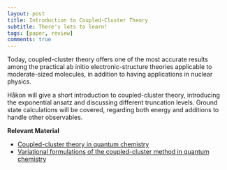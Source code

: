 ```yaml
---
layout: post
title: Introduction to Coupled-Cluster Theory
subtitle: There's lots to learn!
tags: [paper, review]
comments: true
---
```


Today, coupled-cluster theory offers one of the most accurate results among the practical ab initio electronic-structure theories applicable to moderate-sized molecules, in addition to having applications in nuclear physics.

Håkon will give a short introduction to coupled-cluster theory, introducing the exponential ansatz and discussing different truncation levels. Ground state calculations will be covered, regarding both energy and additions to handle other observables.

**Relevant Material**
- [Coupled-cluster theory in quantum chemistry](https://journals.aps.org/rmp/abstract/10.1103/RevModPhys.79.291)
- [Variational formulations of the coupled-cluster method in quantum chemistry](https://www.tandfonline.com/doi/full/10.1080/00268976.2013.812254)